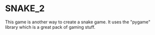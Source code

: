 # SNAKE_2
This game is another way to create a snake game.
It uses the "pygame" library which is a great pack of gaming stuff.
